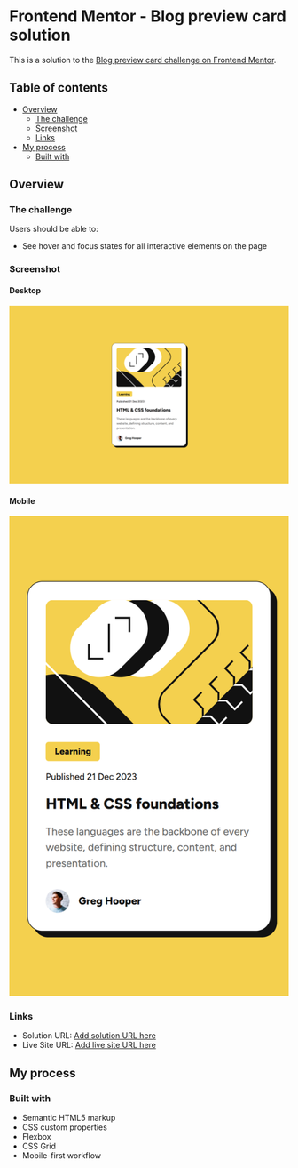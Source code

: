 # Frontend Mentor - Blog preview card solution

This is a solution to the [Blog preview card challenge on Frontend Mentor](https://www.frontendmentor.io/challenges/blog-preview-card-ckPaj01IcS).  

## Table of contents

- [Overview](#overview)
  - [The challenge](#the-challenge)
  - [Screenshot](#screenshot)
  - [Links](#links)
- [My process](#my-process)
  - [Built with](#built-with)

## Overview

### The challenge

Users should be able to:

- See hover and focus states for all interactive elements on the page

### Screenshot

#### Desktop
![](screenshots/1440x918-desktop-screenshot-fem-blog-post-challenge.png)

#### Mobile 
![](screenshots/375x642-mobile-screenshot-fem-blog-post-challenge.png)

### Links

- Solution URL: [Add solution URL here](https://github.com/webwalacoder/fem-blog-preview-card-challenge/tree/main)
- Live Site URL: [Add live site URL here](https://webwalacoder.github.io/fem-blog-preview-card-challenge/)

## My process

### Built with

- Semantic HTML5 markup
- CSS custom properties
- Flexbox
- CSS Grid
- Mobile-first workflow




